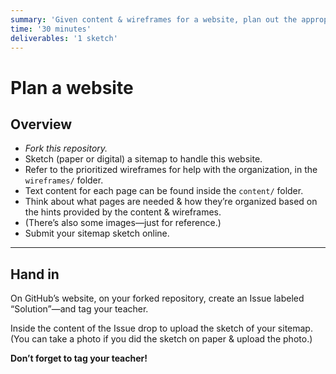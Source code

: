 ```yaml
---
summary: 'Given content & wireframes for a website, plan out the appropriate sitemap. '
time: '30 minutes'
deliverables: '1 sketch'
---
```


# Plan a website

## Overview

- *Fork this repository.*
- Sketch (paper or digital) a sitemap to handle this website.
- Refer to the prioritized wireframes for help with the organization, in the `wireframes/` folder.
- Text content for each page can be found inside the `content/` folder.
- Think about what pages are needed & how they’re organized based on the hints provided by the content & wireframes.
- (There’s also some images—just for reference.)
- Submit your sitemap sketch online.

---

## Hand in

On GitHub’s website, on your forked repository, create an Issue labeled “Solution”—and tag your teacher.

Inside the content of the Issue drop to upload the sketch of your sitemap. (You can take a photo if you did the sketch on paper & upload the photo.)

**Don’t forget to tag your teacher!**
